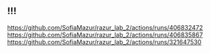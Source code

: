 !!!
---

https://github.com/SofiaMazur/razur_lab_2/actions/runs/406832472
https://github.com/SofiaMazur/razur_lab_2/actions/runs/406835867
https://github.com/SofiaMazur/razur_lab_2/actions/runs/321647530
